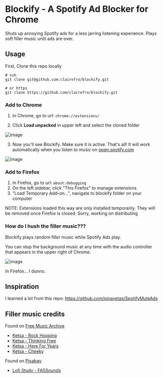 # Blockify - A Spotify Ad Blocker for Chrome

Shuts up annoying Spotify ads for a less jarring listening experience. Plays soft filler music until ads are over.

## Usage

First, Clone this repo locally

```
# ssh
git clone git@github.com:clairefro/blockify.git

# or https
git clone https://github.com/clairefro/blockify.git
```

### Add to Chrome

1. In Chrome, go to url: `chrome://extensions/`

2. Click **Load unpacked** in upper left and select the cloned folder

![image](https://user-images.githubusercontent.com/9841162/102745297-7f58dd00-4310-11eb-87cd-3d0eeca0ce03.png)

3. Now you'll see Blockify. Make sure it is active. That's all! It will work automatically when you listen to music on [open.spotify.com](https://open.spotify.com/)

![image](https://user-images.githubusercontent.com/9841162/102745384-b3340280-4310-11eb-82bf-e0f10520016c.png)

### Add to Firefox

1. In Firefox, go to url: `about:debugging`
2. On the left sidebar, click "This Firefox" to manage extensions
3. "Load Temporary Add-on...", navigate to blockify folder on your computer

NOTE: Extensions loaded this way are only installed temporarily. They will be removed once Firefox is closed. Sorry, working on distributing

### How do I hush the filler music???

Blockify plays random filler music while Spotify Ads play.

You can stop the background music at any time with the audio controller that appears in the upper right of Chrome.

![image](https://user-images.githubusercontent.com/9841162/102745490-f1312680-4310-11eb-8218-45c36c7d4c7b.png)

In Firefox... I dunno.

## Inspiration

I learned a lot from this repo: https://github.com/pinavetas/SpotifyMuteAds

## Filler music credits

Found on [Free Music Archive](https://freemusicarchive.org/)

- [Ketsa - Rock Hopping](https://freemusicarchive.org/music/Ketsa)
- [Ketsa - Thinking Free](https://freemusicarchive.org/music/Ketsa)
- [Ketsa - Here For Years](https://freemusicarchive.org/music/Ketsa)
- [Ketsa - Cheeky](https://freemusicarchive.org/music/Ketsa)

Found on [Pixabay](https://pixabay.com/music/search/mood/relaxing/)

- [Lofi Study - FASSounds](https://pixabay.com/music/search/mood/relaxing/)
